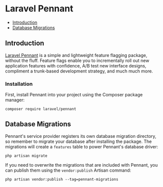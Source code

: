# Laravel Pennant

- [Introduction](#introduction)
- [Database Migrations](#database-migrations)

<a name="introduction"></a>
## Introduction

[Laravel Pennant](https://github.com/laravel/pennant) is a simple and lightweight feature flagging package, without the fluff. Feature flags enable you to incrementally roll out new application features with confidence, A/B test new interface designs, compliment a trunk-based development strategy, and much much more.

<a name="installation"></a>
### Installation

First, install Pennant into your project using the Composer package manager:

```shell
composer require laravel/pennant
```

## Database Migrations

Pennant's service provider registers its own database migration directory, so remember to migrate your database after installing the package. The migrations will create a `features` table to power Pennant's database driver:

```shell
php artisan migrate
```

If you need to overwrite the migrations that are included with Pennant, you can publish them using the `vendor:publish` Artisan command:

```shell
php artisan vendor:publish --tag=pennant-migrations
```
